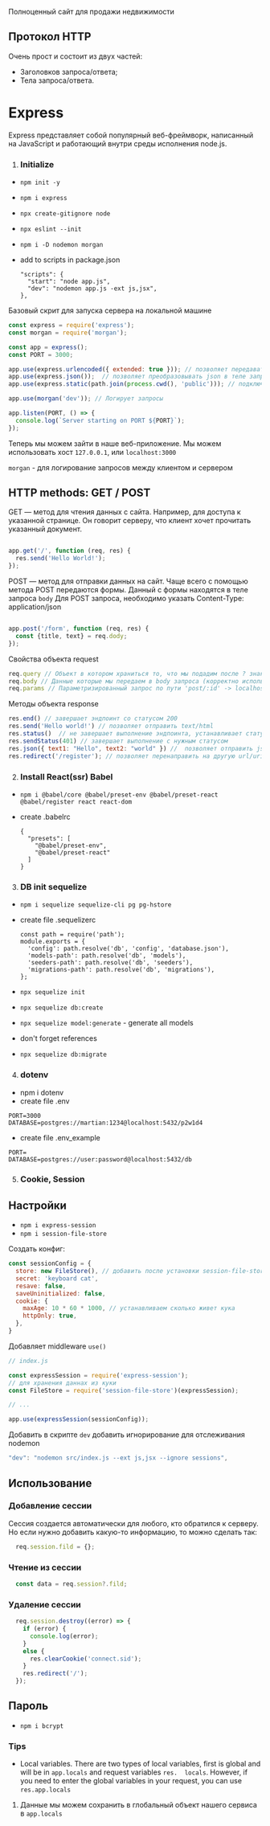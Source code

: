 Полноценный сайт для продажи недвижимости 
## Протокол HTTP 
Очень прост и состоит из двух частей:

- Заголовков запроса/ответа;
- Тела запроса/ответа.

# Express
Express представляет собой популярный веб-фреймворк, написанный на JavaScript и работающий внутри среды исполнения node.js.

1. ### Initialize

- `npm init -y`
- `npm i express`
- `npx create-gitignore node`
- `npx eslint --init`
- `npm i -D nodemon morgan`

- add to scripts in package.json
  ```
  "scripts": {
    "start": "node app.js",
    "dev": "nodemon app.js -ext js,jsx",
  },
  ```
Базовый скрит для запуска сервера на локальной машине

```js
const express = require('express');
const morgan = require('morgan');

const app = express();
const PORT = 3000;

app.use(express.urlencoded({ extended: true })); // позволяет передавать body в запросе
app.use(express.json());  // позволяет преобразовывать json в теле запроса
app.use(express.static(path.join(process.cwd(), 'public'))); // подключает клиентское хранилище

app.use(morgan('dev')); // Логирует запросы

app.listen(PORT, () => {
  console.log(`Server starting on PORT ${PORT}`);
});
```
Теперь мы можем зайти в наше веб-приложение. Мы можем использовать хост `127.0.0.1`, или `localhost:3000`

`morgan` - для логирование запросов между клиентом и сервером 
## HTTP methods: GET / POST

GET — метод для чтения данных с сайта. Например, для доступа к указанной странице. Он говорит серверу, что клиент хочет прочитать указанный документ.

```js

app.get('/', function (req, res) {
  res.send('Hello World!');
});

```
POST — метод для отправки данных на сайт. Чаще всего с помощью метода POST передаются формы. Данный с формы находятся в теле запроса `body`
Для POST запроса, необходимо указать Content-Type: application/json

```js

app.post('/form', function (req, res) {
  const {title, text} = req.dody;
});

```

Свойства объекта request

```js
req.query // Объект в котором храниться то, что мы подадим после ? знака -> localhost:3000/post?limit=10&offset=2
req.body // Данные которые мы передаем в body запроса (корректно использовать только для GET )
req.params // Параметризированный запрос по пути 'post/:id' -> localhost:3000/post/2. В req.params будет { id: 2 }
```


Методы объекта response

```js
res.end() // завершает эндпоинт со статусом 200 
res.send('Hello world!') // позволяет отправить text/html
res.status()  // не завершает выполнение эндпоинта, устанавливает статус
res.sendStatus(401) // завершает выполнение с нужным статусом
res.json({ text1: "Hello", text2: "world" }) //  позволяет отправить json
res.redirect('/register'); // позволяет перенаправить на другую url/uri
```



2. ### Install React(ssr) Babel

- `npm i @babel/core @babel/preset-env @babel/preset-react @babel/register react react-dom`

- create .babelrc

  ```
  {
    "presets": [
      "@babel/preset-env",
      "@babel/preset-react"
    ]
  }
  ```

3. ### DB init sequelize

- `npm i sequelize sequelize-cli pg pg-hstore`

- create file .sequelizerc

  ```
  const path = require('path');
  module.exports = {
    'config': path.resolve('db', 'config', 'database.json'),
    'models-path': path.resolve('db', 'models'),
    'seeders-path': path.resolve('db', 'seeders'),
    'migrations-path': path.resolve('db', 'migrations'),
  };
  ```

- `npx sequelize init`
- `npx sequelize db:create`
- `npx sequelize model:generate` - generate all models
- don't forget references
- `npx sequelize db:migrate`


4. ### dotenv
- npm i dotenv
- create file .env
```
PORT=3000
DATABASE=postgres://martian:1234@localhost:5432/p2w1d4
  ```
- create file .env_example
```
PORT=
DATABASE=postgres://user:password@localhost:5432/db
  ```


5. ### Cookie, Session

## Настройки

- `npm i express-session`
- `npm i session-file-store`

Создать конфиг:
```js
const sessionConfig = {
  store: new FileStore(), // добавить после установки session-file-store
  secret: 'keyboard cat',
  resave: false,
  saveUninitialized: false,
  cookie: {
    maxAge: 10 * 60 * 1000, // устанавливаем сколько живет кука
    httpOnly: true,
  },
}
```

Добавляет middleware `use()`

```js
// index.js

const expressSession = require('express-session');
// для хранения даннах из куки
const FileStore = require('session-file-store')(expressSession);

// ...

app.use(expressSession(sessionConfig));
```

Добавить в скрипте `dev` добавить игнорирование для отслеживания nodemon 

```js
"dev": "nodemon src/index.js --ext js,jsx --ignore sessions",
```

## Использование

### Добавление сессии

Сессия создается автоматически для любого, кто обратился к серверу. Но если нужно добавить какую-то информацию, то можно сделать так:
```js
  req.session.fild = {};
```

### Чтение из сессии

```js
  const data = req.session?.fild;
```

### Удаление сессии

```js
  req.session.destroy((error) => {
    if (error) {
      console.log(error);
    }
    else {
      res.clearCookie('connect.sid');
    }
    res.redirect('/');
  });
```

## Пароль
- `npm i bcrypt`





### Tips

- Local variables. There are two types of local variables, first is global and will be in `app.locals` and request variables `res.  locals`. However, if you need to enter the global variables in your request, you can use `res.app.locals`

1. Данные мы можем сохранить в глобальный объект нашего сервиса в `app.locals`


<!-- https://jsonplaceholder.typicode.com/posts -->
